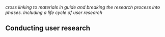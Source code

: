 _cross linking to materials in guide and breaking the research process into phases. Including a life cycle of user research_

## Conducting user research